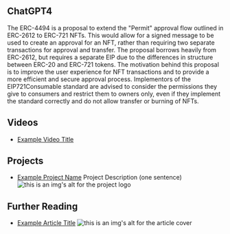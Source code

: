 ## ChatGPT4

The ERC-4494 is a proposal to extend the "Permit" approval flow outlined in ERC-2612 to ERC-721 NFTs. This would allow for a signed message to be used to create an approval for an NFT, rather than requiring two separate transactions for approval and transfer. The proposal borrows heavily from ERC-2612, but requires a separate EIP due to the differences in structure between ERC-20 and ERC-721 tokens. The motivation behind this proposal is to improve the user experience for NFT transactions and to provide a more efficient and secure approval process. Implementors of the EIP721Consumable standard are advised to consider the permissions they give to consumers and restrict them to owners only, even if they implement the standard correctly and do not allow transfer or burning of NFTs.

## Videos

- [Example Video Title](https://www.youtube.com/watch?v=TDGq4aeevgY)

## Projects

- [Example Project Name](https://xxxx.xxx/xxxxx) Project Description (one sentence) ![this is an img's alt for the project logo](https://xxxx.xxx/project-logo.xxx)

## Further Reading

- [Example Article Title](https://xxxx.xxx/xxxxx) ![this is an img's alt for the article cover](https://xxxx.xxx/article-cover.xxx)
